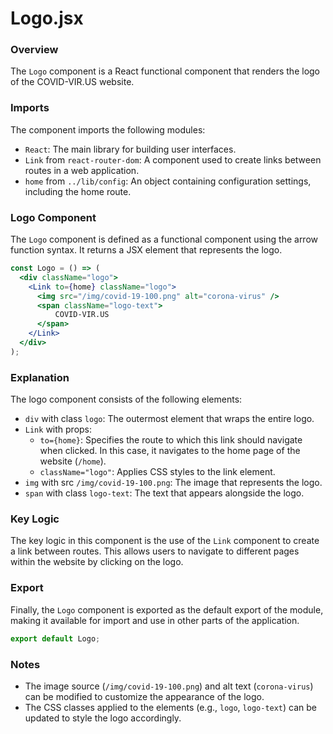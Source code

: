 **Logo.jsx**
================

### Overview

The `Logo` component is a React functional component that renders the logo of the COVID-VIR.US website.

### Imports

The component imports the following modules:

*   `React`: The main library for building user interfaces.
*   `Link` from `react-router-dom`: A component used to create links between routes in a web application.
*   `home` from `../lib/config`: An object containing configuration settings, including the home route.

### Logo Component

The `Logo` component is defined as a functional component using the arrow function syntax. It returns a JSX element that represents the logo.

```jsx
const Logo = () => (
  <div className="logo">
    <Link to={home} className="logo">
      <img src="/img/covid-19-100.png" alt="corona-virus" />
      <span className="logo-text">
          COVID-VIR.US
      </span>
    </Link>
  </div>
);
```

### Explanation

The logo component consists of the following elements:

*   `div` with class `logo`: The outermost element that wraps the entire logo.
*   `Link` with props:
    *   `to={home}`: Specifies the route to which this link should navigate when clicked. In this case, it navigates to the home page of the website (`/home`).
    *   `className="logo"`: Applies CSS styles to the link element.
*   `img` with src `/img/covid-19-100.png`: The image that represents the logo.
*   `span` with class `logo-text`: The text that appears alongside the logo.

### Key Logic

The key logic in this component is the use of the `Link` component to create a link between routes. This allows users to navigate to different pages within the website by clicking on the logo.

### Export

Finally, the `Logo` component is exported as the default export of the module, making it available for import and use in other parts of the application.

```jsx
export default Logo;
```

### Notes

*   The image source (`/img/covid-19-100.png`) and alt text (`corona-virus`) can be modified to customize the appearance of the logo.
*   The CSS classes applied to the elements (e.g., `logo`, `logo-text`) can be updated to style the logo accordingly.